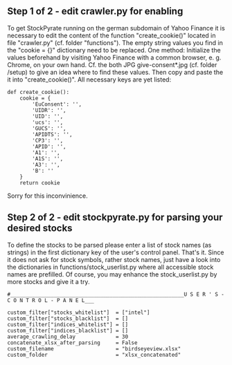 ## Step 1 of 2 - edit crawler.py for enabling

To get StockPyrate running on the german subdomain of Yahoo Finance it is necessary to edit the content of the function "create_cookie()" located in file "crawler.py" (cf. folder "functions"). The empty string values you find in the "cookie = {}" dictionary need to be replaced. One method: Initialize the values beforehand by visiting Yahoo Finance with a common browser, e. g. Chrome, on your own hand. Cf. the both JPG give-consent*.jpg (cf. folder /setup) to give an idea where to find these values. Then copy and paste the it into "create_cookie()". All necessary keys are yet listed:

``` 
def create_cookie():
    cookie = {
        'EuConsent': '',
        'UIDR': '',
        'UID': '',
        'ucs': '',
        'GUCS': '',
        'APIDTS': '',
        'CP3': '',
        'APID': '',
        'A1': '',
        'A1S': '',
        'A3': '',
        'B': ''
    }
    return cookie
```

Sorry for this inconvinience.

## Step 2 of 2 - edit stockpyrate.py for parsing your desired stocks

To define the stocks to be parsed please enter a list of stock names (as strings) in the first dictionary key of the user's control panel. That's it. Since it does not ask for stock symbols, rather stock names, just have a look into the dictionaries in functions/stock_userlist.py where all accessible stock names are prefilled. Of course, you may enhance the stock_userlist.py by more stocks and give it a try.

```
#________________________________________________________U S E R ' S - C O N T R O L - P A N E L___

custom_filter["stocks_whitelist"]  = ["intel"]
custom_filter["stocks_blacklist"]  = []
custom_filter["indices_whitelist"] = []
custom_filter["indices_blacklist"] = []
average_crawling_delay             = 30
concatenate_xlsx_after_parsing     = False
custom_filename                    = "birdseyeview.xlsx"
custom_folder                      = "xlsx_concatenated"

```

